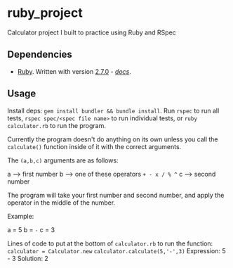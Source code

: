 # ruby_project

Calculator project I built to practice using Ruby and RSpec

## Dependencies

* [Ruby](https://www.ruby-lang.org/en/).  Written with version [2.7.0](https://www.ruby-lang.org/en/news/2019/12/25/ruby-2-7-0-released/) - *[docs](https://docs.ruby-lang.org/en/2.7.0/)*.

## Usage

Install deps: `gem install bundler && bundle install`.  Run `rspec` to run all tests, `rspec spec/<spec file name>` to run individual tests, or `ruby calculator.rb` to run the program. 

Currently the program doesn't do anything on its own unless you call the `calculate()` function inside of it with the correct arguments.

The `(a,b,c)` arguments are as follows:

a --> first number
b --> one of these operators `+ - x / % ^`
c --> second number

The program will take your first number and second number, and apply the operator in the middle of the number.

Example:

a = 5
b = `-`
c = 3

Lines of code to put at the bottom of `calculator.rb` to run the function: 
`calculator = Calculator.new`
`calculator.calculate(5,'-',3)`
Expression: 5 - 3
Solution: 2 